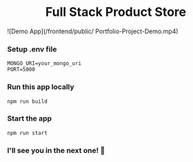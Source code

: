 <h1 align="center">Full Stack Product Store</h1>

![Demo App](/frontend/public/ Portfolio-Project-Demo.mp4)

### Setup .env file

```shell
MONGO_URI=your_mongo_uri
PORT=5000
```

### Run this app locally

```shell
npm run build
```

### Start the app

```shell
npm run start
```

### I'll see you in the next one! 🚀
